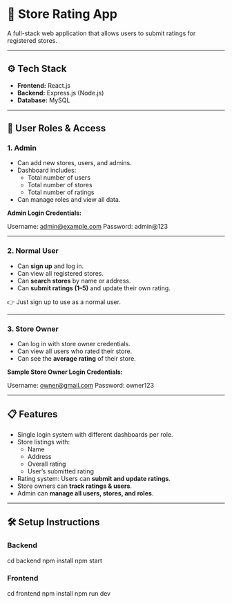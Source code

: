 # 🏬 Store Rating App

A full-stack web application that allows users to submit ratings for registered stores.

---

## ⚙️ Tech Stack
- **Frontend:** React.js  
- **Backend:** Express.js (Node.js)  
- **Database:** MySQL 

---

## 🔑 User Roles & Access

### 1. **Admin**
- Can add new stores, users, and admins.
- Dashboard includes:
  - Total number of users
  - Total number of stores
  - Total number of ratings
- Can manage roles and view all data.

**Admin Login Credentials:**

Username: admin@example.com
Password: admin@123

---

### 2. **Normal User**
- Can **sign up** and log in.
- Can view all registered stores.
- Can **search stores** by name or address.
- Can **submit ratings (1–5)** and update their own rating.

👉 Just sign up to use as a normal user.

---

### 3. **Store Owner**
- Can log in with store owner credentials.
- Can view all users who rated their store.
- Can see the **average rating** of their store.

**Sample Store Owner Login Credentials:**

Username: owner@gmail.com
Password: owner123


---

## 📋 Features
- Single login system with different dashboards per role.
- Store listings with:
  - Name
  - Address
  - Overall rating
  - User’s submitted rating
- Rating system: Users can **submit and update ratings**.
- Store owners can **track ratings & users**.
- Admin can **manage all users, stores, and roles**.

---

## 🛠️ Setup Instructions

### Backend

cd backend
npm install
npm start

### Frontend

cd frontend
npm install
npm run dev


